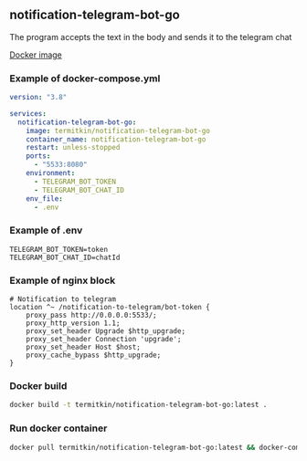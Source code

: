 ## notification-telegram-bot-go

The program accepts the text in the body and sends it to the telegram chat

[Docker image](https://hub.docker.com/r/termitkin/notification-telegram-bot-go)

### Example of docker-compose.yml

```yml
version: "3.8"

services:
  notification-telegram-bot-go:
    image: termitkin/notification-telegram-bot-go
    container_name: notification-telegram-bot-go
    restart: unless-stopped
    ports:
      - "5533:8080"
    environment:
      - TELEGRAM_BOT_TOKEN
      - TELEGRAM_BOT_CHAT_ID
    env_file:
      - .env
```

### Example of .env

```dotenv
TELEGRAM_BOT_TOKEN=token
TELEGRAM_BOT_CHAT_ID=chatId
```

### Example of nginx block

```nginx
# Notification to telegram
location ^~ /notification-to-telegram/bot-token {
    proxy_pass http://0.0.0.0:5533/;
    proxy_http_version 1.1;
    proxy_set_header Upgrade $http_upgrade;
    proxy_set_header Connection 'upgrade';
    proxy_set_header Host $host;
    proxy_cache_bypass $http_upgrade;
}
```


### Docker build

```bash
docker build -t termitkin/notification-telegram-bot-go:latest .
```

### Run docker container

```bash
docker pull termitkin/notification-telegram-bot-go:latest && docker-compose up -d
```


